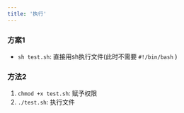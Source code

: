 ```yaml
---
title: '执行'
---
```


### 方案1
* `sh test.sh`: 直接用sh执行文件(此时不需要 `#!/bin/bash` )

### 方法2
1. `chmod +x test.sh`: 赋予权限
2. `./test.sh`: 执行文件